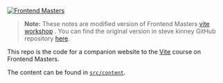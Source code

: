 [![Frontend Masters](https://static.frontendmasters.com/assets/brand/logos/full.png)][fem]

>**Note:** These notes are modified version of Frontend Masters [vite workshop][fem] . You can find the original version in steve kinney GitHub repository [here](https://github.com/stevekinney/vite-workshop).

This repo is the code for a companion website to the [Vite][fem] course on Frontend Masters.

The content can be found in [`src/content`](https://github.com/ws-rush/vite-workshop/tree/main/src/content).

[fem]: https://frontendmasters.com/workshops/vite/

